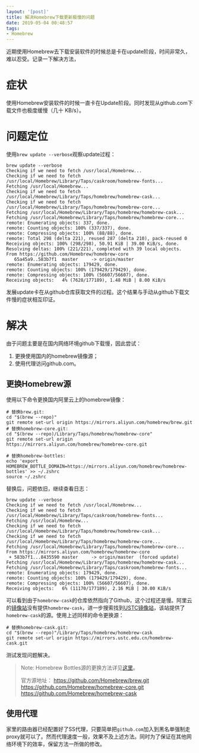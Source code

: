 ```yaml
---
layout: '[post]'
title: 解决Homebrew下载更新极慢的问题
date: 2019-05-04 00:48:57
tags:
- Homebrew
---
```

近期使用Homebrew去下载安装软件的时候总是卡在update阶段，时间非常久，难以忍受。记录一下解决方法，
<!--more-->
# 症状
使用Homebrew安装软件的时候一直卡在Update阶段。同时发现从github.com下载文件也极度缓慢（几十 KB/s）。

# 问题定位
使用`brew update --verbose`观察update过程：
```
brew update --verbose
Checking if we need to fetch /usr/local/Homebrew...
Checking if we need to fetch /usr/local/Homebrew/Library/Taps/caskroom/homebrew-fonts...
Fetching /usr/local/Homebrew...
Checking if we need to fetch /usr/local/Homebrew/Library/Taps/homebrew/homebrew-cask...
Checking if we need to fetch /usr/local/Homebrew/Library/Taps/homebrew/homebrew-core...
Fetching /usr/local/Homebrew/Library/Taps/homebrew/homebrew-cask...
Fetching /usr/local/Homebrew/Library/Taps/homebrew/homebrew-core...
remote: Enumerating objects: 337, done.
remote: Counting objects: 100% (337/337), done.
remote: Compressing objects: 100% (88/88), done.
remote: Total 298 (delta 221), reused 287 (delta 210), pack-reused 0
Receiving objects: 100% (298/298), 50.91 KiB | 39.00 KiB/s, done.
Resolving deltas: 100% (221/221), completed with 39 local objects.
From https://github.com/Homebrew/homebrew-core
   65a45a9..583b7f1  master     -> origin/master
remote: Enumerating objects: 179429, done.
remote: Counting objects: 100% (179429/179429), done.
remote: Compressing objects: 100% (56607/56607), done.
Receiving objects:   4% (7628/177189), 1.48 MiB | 8.00 KiB/s
```
发展update卡在从github仓库获取文件的过程。这个结果与手动从github下载文件慢的症状相互印证。

# 解决
由于问题主要是在国内网络环境github下载慢，因此尝试：
1. 更换使用国内的homebrew镜像源；
2. 使用代理访问github.com。

## 更换Homebrew源
使用以下命令更换国内阿里云上的homebrew镜像：
```
# 替换brew.git:
cd "$(brew --repo)"
git remote set-url origin https://mirrors.aliyun.com/homebrew/brew.git
# 替换homebrew-core.git:
cd "$(brew --repo)/Library/Taps/homebrew/homebrew-core"
git remote set-url origin https://mirrors.aliyun.com/homebrew/homebrew-core.git

# 替换homebrew-bottles:
echo 'export HOMEBREW_BOTTLE_DOMAIN=https://mirrors.aliyun.com/homebrew/homebrew-bottles' >> ~/.zshrc
source ~/.zshrc
```
替换后，问题依旧，继续查看日志：
```
brew update --verbose
Checking if we need to fetch /usr/local/Homebrew...
Checking if we need to fetch /usr/local/Homebrew/Library/Taps/caskroom/homebrew-fonts...
Fetching /usr/local/Homebrew...
Checking if we need to fetch /usr/local/Homebrew/Library/Taps/homebrew/homebrew-cask...
Checking if we need to fetch /usr/local/Homebrew/Library/Taps/homebrew/homebrew-core...
Fetching /usr/local/Homebrew/Library/Taps/homebrew/homebrew-core...
From https://mirrors.aliyun.com/homebrew/homebrew-core
 + 583b7f1...8435590 master     -> origin/master  (forced update)
Fetching /usr/local/Homebrew/Library/Taps/homebrew/homebrew-cask...
Fetching /usr/local/Homebrew/Library/Taps/caskroom/homebrew-fonts...
remote: Enumerating objects: 179429, done.
remote: Counting objects: 100% (179429/179429), done.
remote: Compressing objects: 100% (56607/56607), done.
Receiving objects:   6% (11170/177189), 2.16 MiB | 30.00 KiB/s
```
可以看到由于`homebrew-cask`的仓库依然指向了Github，这个过程还是慢。阿里云的[镜像站](https://opsx.alibaba.com/mirror)没有提供`homebrew-cask`，进一步搜索找到[USTC镜像站](http://mirrors.ustc.edu.cn/)，该站提供了`homebrew-cask`的源。使用上述同样的命令更换源：
```
# 替换homebrew-cask.git:
cd "$(brew --repo)"/Library/Taps/homebrew/homebrew-cask
git remote set-url origin https://mirrors.ustc.edu.cn/homebrew-cask.git
```
测试发现问题解决。
> Note: Homebrew Bottles源的更换方法详见[这里](https://mirrors.ustc.edu.cn/help/homebrew-bottles.html)。
>
> 官方源地址：
>   https://github.com/Homebrew/brew.git
>   https://github.com/Homebrew/homebrew-core.git
>   https://github.com/Homebrew/homebrew-cask

## 使用代理
家里的路由器已经配置好了SS代理，只要简单把`github.com`加入到黑名单强制走proxy就可以了。然而代理速度一般，效果不及上述方法。同时为了保证在其他网络环境下的效率，保留方法一所做的修改。
